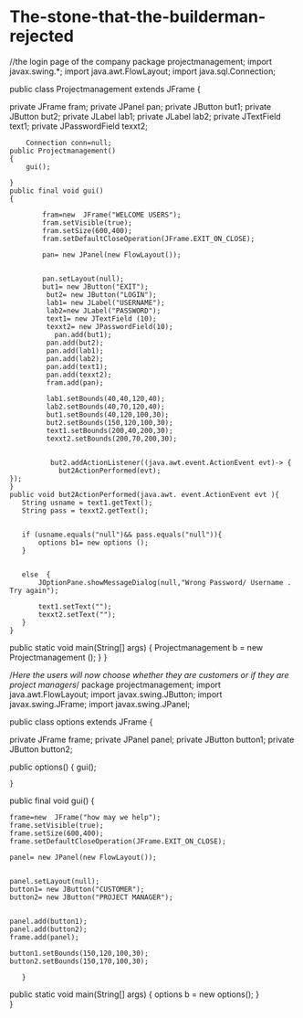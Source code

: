# The-stone-that-the-builderman-rejected
//the login page of the company
package projectmanagement;
import javax.swing.*;
 import java.awt.FlowLayout;
import java.sql.Connection;


public class Projectmanagement extends JFrame {

   private JFrame fram;
    private JPanel pan;
    private JButton but1;
    private JButton but2;
    private JLabel lab1;
    private JLabel lab2;
    private JTextField text1;
    private JPasswordField texxt2;
     
   
        Connection conn=null;
    public Projectmanagement()
    { 
        gui();
        
    }
    public final void gui()
    {
         
            fram=new  JFrame("WELCOME USERS");
            fram.setVisible(true);
            fram.setSize(600,400);
            fram.setDefaultCloseOperation(JFrame.EXIT_ON_CLOSE);
           
            pan= new JPanel(new FlowLayout());
         
            
            pan.setLayout(null);
            but1= new JButton("EXIT");           
             but2= new JButton("LOGIN");                     
             lab1= new JLabel("USERNAME");
             lab2=new JLabel("PASSWORD");
             text1= new JTextField (10); 
             texxt2= new JPasswordField(10);
               pan.add(but1);
             pan.add(but2);
             pan.add(lab1);
             pan.add(lab2);
             pan.add(text1);
             pan.add(texxt2);
             fram.add(pan);
             
             lab1.setBounds(40,40,120,40);
             lab2.setBounds(40,70,120,40);
             but1.setBounds(40,120,100,30);
             but2.setBounds(150,120,100,30);
             text1.setBounds(200,40,200,30);
             texxt2.setBounds(200,70,200,30);
             
             
              but2.addActionListener((java.awt.event.ActionEvent evt)-> {
                but2ActionPerformed(evt);
    });
    }
    public void but2ActionPerformed(java.awt. event.ActionEvent evt ){
       String usname = text1.getText();
       String pass = texxt2.getText();
        
       
       if (usname.equals("null")&& pass.equals("null")){
           options b1= new options ();
       }
                  
       
       else  {
           JOptionPane.showMessageDialog(null,"Wrong Password/ Username . Try again");
           
           text1.setText("");
           texxt2.setText("");     
       }
    }

   public static void main(String[] args) {
      Projectmanagement b =  new Projectmanagement ();
   }
}
         
    
/*Here the users will now choose whether they are customers or if they are project managers*/
package projectmanagement;
import java.awt.FlowLayout;
import javax.swing.JButton;
import javax.swing.JFrame;
import javax.swing.JPanel;

public class options extends JFrame {
   
private JFrame frame;
private JPanel panel;
private JButton button1;
private JButton button2;    
    
public options()
    { 
      gui();
        
    }
public final void gui()
    {
         

    frame=new  JFrame("how may we help");
    frame.setVisible(true);
    frame.setSize(600,400);
    frame.setDefaultCloseOperation(JFrame.EXIT_ON_CLOSE);
           
    panel= new JPanel(new FlowLayout());
         
            
    panel.setLayout(null);
    button1= new JButton("CUSTOMER");           
    button2= new JButton("PROJECT MANAGER");  
             
             
    panel.add(button1);
    panel.add(button2);
    frame.add(panel);
             
    button1.setBounds(150,120,100,30);
    button2.setBounds(150,170,100,30);
     
       }
public static void main(String[] args) {
      options b =  new options();
}       
}
    

